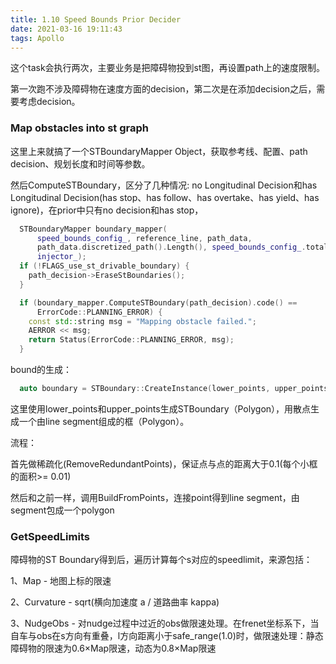 ```yaml
---
title: 1.10 Speed Bounds Prior Decider
date: 2021-03-16 19:11:43
tags: Apollo
---
```





这个task会执行两次，主要业务是把障碍物投到st图，再设置path上的速度限制。

第一次跑不涉及障碍物在速度方面的decision，第二次是在添加decision之后，需要考虑decision。

<!-- more -->

### Map obstacles into st graph

这里上来就搞了一个STBoundaryMapper Object，获取参考线、配置、path decision、规划长度和时间等参数。

然后ComputeSTBoundary，区分了几种情况: no Longitudinal Decision和has Longitudinal Decision(has stop、has follow、has overtake、has yield、has ignore)，在prior中只有no decision和has stop，

```c++
  STBoundaryMapper boundary_mapper(
      speed_bounds_config_, reference_line, path_data,
      path_data.discretized_path().Length(), speed_bounds_config_.total_time(),
      injector_);
  if (!FLAGS_use_st_drivable_boundary) {
    path_decision->EraseStBoundaries();
  }

  if (boundary_mapper.ComputeSTBoundary(path_decision).code() ==
      ErrorCode::PLANNING_ERROR) {
    const std::string msg = "Mapping obstacle failed.";
    AERROR << msg;
    return Status(ErrorCode::PLANNING_ERROR, msg);
  }
```

bound的生成：

```c++
  auto boundary = STBoundary::CreateInstance(lower_points, upper_points);
```

这里使用lower_points和upper_points生成STBoundary（Polygon），用散点生成一个由line segment组成的框（Polygon）。

流程：

首先做稀疏化(RemoveRedundantPoints)，保证点与点的距离大于0.1(每个小框的面积>= 0.01)

然后和之前一样，调用BuildFromPoints，连接point得到line segment，由segment包成一个polygon



### GetSpeedLimits

障碍物的ST Boundary得到后，遍历计算每个s对应的speedlimit，来源包括：

1、Map - 地图上标的限速

2、Curvature - sqrt(横向加速度 a / 道路曲率 kappa)

3、NudgeObs - 对nudge过程中过近的obs做限速处理。在frenet坐标系下，当自车与obs在s方向有重叠，l方向距离小于safe_range(1.0)时，做限速处理：静态障碍物的限速为0.6×Map限速，动态为0.8×Map限速



